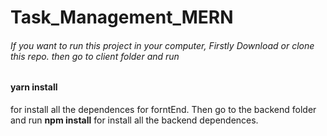 # Task_Management_MERN

<h6> If you want to run this project in your computer, Firstly Download or clone this repo. then go to client folder and run <h4>yarn install</h4></b> for install all the dependences for forntEnd. Then go to the backend folder and run <b>npm install</b> for install all the backend dependences.</h6>


